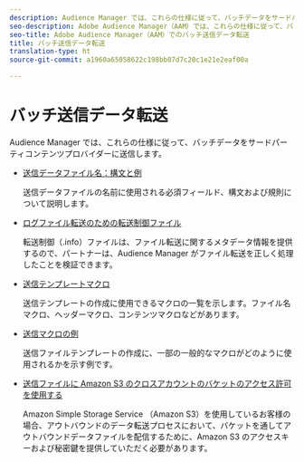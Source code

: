 ```yaml
---
description: Audience Manager では、これらの仕様に従って、バッチデータをサードパーティコンテンツプロバイダーに送信します。
seo-description: Adobe Audience Manager（AAM）では、これらの仕様に従って、バッチデータをサードパーティコンテンツプロバイダーに送信します。
seo-title: Adobe Audience Manager（AAM）でのバッチ送信データ転送
title: バッチ送信データ転送
translation-type: ht
source-git-commit: a1960a65058622c198bb07d7c20c1e21e2eaf00a

---
```



# バッチ送信データ転送

Audience Manager では、これらの仕様に従って、バッチデータをサードパーティコンテンツプロバイダーに送信します。

* [送信データファイル名：構文と例](/help/using/integration/receiving-audience-data/batch-outbound-transfers/outbound-file-name-contents.md)

   送信データファイルの名前に使用される必須フィールド、構文および規則について説明します。

* [ログファイル転送のための転送制御ファイル](/help/using/integration/receiving-audience-data/batch-outbound-transfers/transfer-control-files.md)

   転送制御（.info）ファイルは、ファイル転送に関するメタデータ情報を提供するので、パートナーは、Audience Manager がファイル転送を正しく処理したことを検証できます。

* [送信テンプレートマクロ](/help/using/integration/receiving-audience-data/batch-outbound-transfers/outbound-template-macros.md)

   送信テンプレートの作成に使用できるマクロの一覧を示します。ファイル名マクロ、ヘッダーマクロ、コンテンツマクロなどがあります。

* [送信マクロの例](/help/using/integration/receiving-audience-data/batch-outbound-transfers/outbound-macro-examples.md)

   送信ファイルテンプレートの作成に、一部の一般的なマクロがどのように使用されるかを示す例です。

* [送信ファイルに Amazon S3 のクロスアカウントのバケットのアクセス許可を使用する](/help/using/integration/receiving-audience-data/batch-outbound-transfers/authorize-s3-cross-bucket.md)

   Amazon Simple Storage Service （Amazon S3）を使用しているお客様の場合、アウトバウンドのデータ転送プロセスにおいて、バケットを通してアウトバウンドデータファイルを配信するために、Amazon S3 のアクセスキーおよび秘密鍵を提供していただく必要があります。
